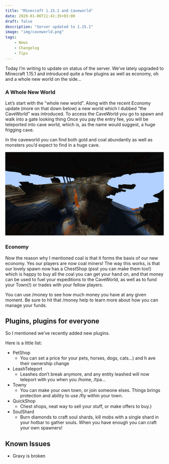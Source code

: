 ```yaml
---
title: "Minecraft 1.15.1 and Caveworld"
date: 2020-01-06T11:41:35+03:00
draft: false
description: "Server updated to 1.15.1"
image: "img/caveworld.png"
tags:
    - News
    - Changelog
    - Tips
---
```

Today I’m writing to update on status of the server. We’ve lately upgraded to Minecraft 1.15.1 and introduced quite a few plugins as well as economy, oh and a whole new world on the side…
<!--more-->

### A Whole New World

Let’s start with the “whole new world”. Along with the recent Economy update (more on that down below) a new world which I dubbed “the CaveWorld” was introduced. To access the CaveWorld you go to spawn and walk into a gate looking thing Once you pay the entry fee, you will be teleported into cave world, which is, as the name would suggest, a huge frigging cave.

In the caveworld you can find both gold and coal abundantly as well as monsters you’d expect to find in a huge cave.

![View from inside caveworld](/img/caveworld1.png)

### Economy

Now the reason why I mentioned coal is that it forms the basis of our new economy. Yes our players are now coal miners! The way this works, is that our lovely spawn now has a ChestShop (psst you can make them too!) which is happy to buy all the coal you can get your hand on, and that money can be used to fuel your expeditions to the CaveWorld, as well as to fund your Town(!) or trades with your fellow players.

You can use /money to see how much money you have at any given moment. Be sure to hit that /money help to learn more about how you can manage your funds.

## Plugins, plugins for everyone

So I mentioned we’ve recently added new plugins.

Here is a little list:

* PetShop
  * You can set a price for your pets, horses, dogs, cats…) and h ave their ownership change
* LeashTeleport
  * Leashes don’t break anymore, and any entity leashed will now teleport with you when you /home, /tpa…
* Towny
  * You can make your own town, or join someone elses. Things brings protection and ability to use /fly within your town.
* QuickShop
  * Chest shops, neat way to sell your stuff, or make offers to buy.)
* SoulShard
  * Burn diamonds to craft soul shards, kill mobs with a single shard in your hotbar to gather souls. When you have enough you can craft your own spawners!

## Known Issues

* Gravy is broken
